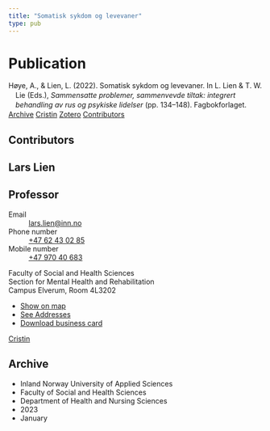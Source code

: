 ```yaml
---
title: "Somatisk sykdom og levevaner"
type: pub
---
```

<h1>Publication</h1>
<article id="csl-bib-container-YIIAVPFF" class="csl-bib-container">
  <div class="csl-bib-body" style="line-height: 1.35; padding-left: 1em; text-indent:-1em;">
  <div class="csl-entry">H&#xF8;ye, A., &amp; Lien, L. (2022). Somatisk sykdom og levevaner. In L. Lien &amp; T. W. Lie (Eds.), <i>Sammensatte problemer, sammenvevde tiltak: integrert behandling av rus og psykiske lidelser</i> (pp. 134&#x2013;148). Fagbokforlaget.</div>
</div>
  <div class="csl-bib-buttons">
    <a href="#taxonomy-article-YIIAVPFF" class="csl-bib-button">Archive</a>
    <a href="https://app.cristin.no/results/show.jsf?id=2118645" alt="Cristin URL" class="csl-bib-button">Cristin</a>
    <a href="http://zotero.org/groups/5022929/items/YIIAVPFF" alt="Zotero URL" class="csl-bib-button">Zotero</a>
    <a href="#contributors-article-YIIAVPFF" class="csl-bib-button">Contributors</a>
  </div>
  <div id="csl-bib-meta-container-YIIAVPFF"></div>
</article>
<div id="csl-bib-meta-YIIAVPFF" class="csl-bib-meta">
  <article id="contributors-article-YIIAVPFF" class="contributors-article">
    <h1>Contributors</h1>
    <div class="personas">
<div class="vrtx-hinn-person-card">
<div class="photo">
<i class="lar la-user-circle missing-person"></i>
</div>
<div class="info">
<hgroup><h1>Lars Lien</h1>
<h2>Professor</h2>
</hgroup><dl>
<dt>Email</dt>
<dd>
<a href="mailto:lars.lien@inn.no">lars.lien@inn.no</a>
</dd>
<dt>Phone number</dt>
<dd><a href="tel:+4762430285">
+47 62 43 02 85
</a></dd>
<dt>Mobile number</dt>
<dd><a href="tel:+4797040683">
+47 970 40 683
</a></dd>
</dl>
<p>
Faculty of Social and Health Sciences<br>
Section for Mental Health and Rehabilitation<br>
Campus Elverum,
Room 4L3202
</p>
<ul class="vrtx-hinn-links">
<li><a href="https://www.google.com/maps?q=60.88177,11.53669">Show on map</a></li>
<li><a href="https://www.inn.no/english/find-an-employee/lars-lien.html#vrtx-hinn-addresses">See Addresses</a></li>
<li><a href="https://www.inn.no/english/find-an-employee/lars-lien.html?vrtx=vcf">Download business card</a></li>
</ul>
</div>
</div>
<a href="https://app.cristin.no/persons/show.jsf?id=14287" alt="Cristin URL" class="personas-cristin">Cristin</a>
</div>
  </article>
  <article id="taxonomy-article-YIIAVPFF" class="taxonomy-article">
    <h1>Archive</h1>
    <ul>
      <li>Inland Norway University of Applied Sciences</li>
      <li>Faculty of Social and Health Sciences</li>
      <li>Department of Health and Nursing Sciences</li>
      <li>2023</li>
      <li>January</li>
    </ul>
  </article>
</div>
